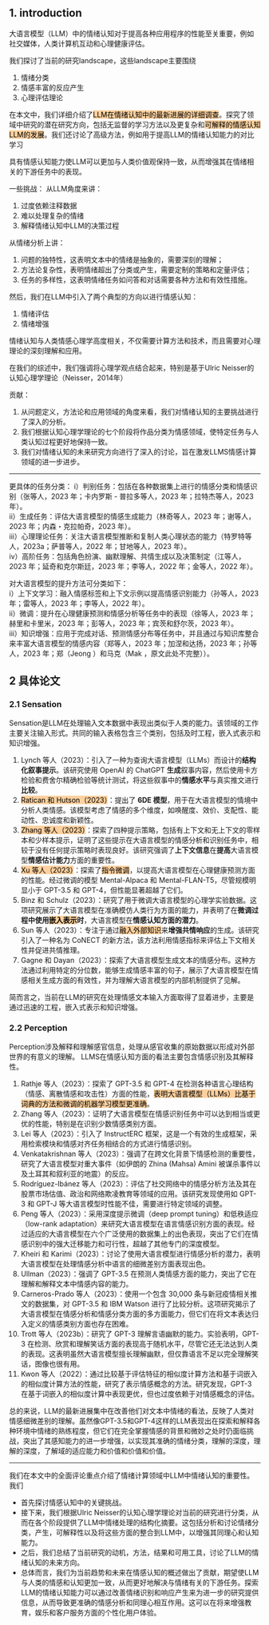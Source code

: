## 1. introduction
大语言模型（LLM）中的情绪认知对于提高各种应用程序的性能至关重要，例如社交媒体，人类计算机互动和心理健康评估。

我们探讨了当前的研究landscape，这些landscape主要围绕
1. 情绪分类
2. 情感丰富的反应产生
3. 心理评估理论

在本文中，我们详细介绍了<mark style="background: #FFB86CA6;">LLM在情绪认知中的最新进展的详细调查</mark>。探究了领域中研究的潜在研究方向，包括无监督的学习方法以及更复杂和<mark style="background: #FFB86CA6;">可解释的情感认知LLM的发展</mark>。我们还讨论了高级方法，例如用于提高LLM的情绪认知能力的对比学习

具有情感认知能力使LLM可以更加与人类价值观保持一致，从而增强其在情绪相关的下游任务中的表现。

一些挑战：
从LLM角度来讲：
1. 过度依赖注释数据
2. 难以处理复杂的情绪
3. 解释情绪认知中LLM的决策过程

从情绪分析上讲：
1. 问题的独特性，这表明文本中的情绪是抽象的，需要深刻的理解； 
2. 方法论复杂性，表明情绪超出了分类或产生，需要定制的策略和定量评估；
3. 任务的多样性，这表明情绪任务如问答和对话需要各种方法和有效性措施。

然后，我们在LLM中引入了两个典型的方向以进行情感认知：
1. 情绪评估
2. 情绪增强

情绪认知与人类情感心理学高度相关，不仅需要计算方法和技术，而且需要对心理理论的深刻理解和应用。

在我们的综述中，我们强调将心理学观点结合起来，特别是基于Ulric Neisser的认知心理学理论（Neisser，2014年）

贡献：
1. 从问题定义，方法论和应用领域的角度来看，我们对情绪认知的主要挑战进行了深入的分析。
2. 我们根据认知心理学理论的七个阶段将作品分类为情感领域，使特定任务与人类认知过程更好地保持一致。
3. 我们对情绪认知的未来研究方向进行了深入的讨论，旨在激发LLMS情感计算领域的进一步进步。

---
更具体的任务分类：
i）判别任务：包括在各种数据集上进行的情感分类和情感识别（张等人，2023 年；卡内罗斯 - 普拉多等人，2023 年；拉特杰等人，2023 年）。  
ii）生成任务：评估大语言模型的情感生成能力（林奇等人，2023 年；谢等人，2023 年；内森・克拉帕奇，2023 年）。  
iii）心理理论任务：关注大语言模型推断和复制人类心理状态的能力（特罗特等人，2023a；萨普等人，2022 年；甘地等人，2023 年）。  
iv）高阶任务：包括角色扮演、幽默理解、共情生成以及决策制定（江等人，2023 年；延奇和克尔斯廷，2023 年；李等人，2022 年；金等人，2022 年）。

对大语言模型的提升方法可分类如下：  
i）上下文学习：融入情感标签和上下文示例以提高情感识别能力（孙等人，2023 年；雷等人，2023 年；李等人，2022 年）。  
ii）微调：提升在心理健康预测和情感分析等任务中的表现（徐等人，2023 年；赫里和卡里米，2023 年；彭等人，2023 年；宾茨和舒尔茨，2023 年）。  
iii）知识增强：应用于完成对话、预测情感分布等任务中，并且通过与知识库整合来丰富大语言模型的情感内容（郑等人，2023 年；加涅和达扬，2023 年；孙等人，2023 年；郑（Jeong ）和马克（Mak ，原文此处不完整））。

## 2 具体论文
### 2.1 Sensation

Sensation是LLM在处理输入文本数据中表现出类似于人类的能力。该领域的工作主要关注输入形式。共同的输入表格包含三个类别，包括及时工程，嵌入式表示和知识增强。

1. Lynch 等人（2023）：引入了一种为查询大语言模型（LLMs）而设计的**结构化叙事提示**。该研究使用 OpenAI 的 ChatGPT **生成**叙事内容，然后使用卡方检验和费舍尔精确检验等统计测试，将这些叙事中的**情感水平**与真实推文进行**比较**。
2. <mark style="background: #FFB86CA6;">Ratican 和 Hutson（2023）</mark>：提出了 **6DE 模型**，用于在大语言模型的情境中分析人类情感。该模型考虑了情感的多个维度，如唤醒度、效价、支配性、能动性、忠诚度和新颖性。
3. <mark style="background: #FFB86CA6;">Zhang 等人（2023）</mark>：探索了四种提示策略，包括有上下文和无上下文的零样本和少样本提示，证明了这些提示在大语言模型的情感分析和识别任务中，相较于没有任何提示策略时表现良好。该研究强调了**上下文信息**在**提高**大语言模型**情感估计能力**方面的重要性。
4. <mark style="background: #FFB86CA6;">Xu 等人（2023）</mark>：探索了<mark style="background: #FFB86CA6;">指令微调</mark>，以提高大语言模型在心理健康预测方面的性能。经过微调的模型 Mental-Alpaca 和 Mental-FLAN-T5，尽管规模明显小于 GPT-3.5 和 GPT-4，但性能显著超越了它们。
5. Binz 和 Schulz（2023）：研究了用于微调大语言模型的心理学实验数据。这项研究展示了大语言模型在准确模仿人类行为方面的能力，并表明了在**微调过程中使用<mark style="background: #FFB86CA6;">嵌入表示</mark>时**，大语言模型在**情感认知方面的潜力**。
6. Sun 等人（2023）：专注于通过<mark style="background: #FFB86CA6;">融入外部知识</mark>来**增强共情响应**的生成。该研究引入了一种名为 CoNECT 的新方法，该方法利用情感指标来评估上下文相关性并促进共情推理。
7. Gagne 和 Dayan（2023）：探索了大语言模型生成文本的情感分布。这种方法通过利用特定的分位数，能够生成情感丰富的句子，展示了大语言模型在情感相关生成方面的有效性，并为理解大语言模型的内部机制提供了见解。

简而言之，当前在LLM的研究在处理情感文本输入方面取得了显着进步，主要是通过迅速的工程，嵌入式表示和知识增强。

### 2.2 Perception

Perception涉及解释和理解感官信息，处理从感官收集的原始数据以形成对外部世界的有意义的理解。 LLMS在情感认知方面的看法主要包含情感识别及其解释性。

1. Rathje 等人（2023）：探索了 GPT-3.5 和 GPT-4 在检测各种语言心理结构（情感、离散情感和攻击性）方面的性能，<mark style="background: #FFB86CA6;">表明大语言模型（LLMs）比基于词典的方法和微调的机器学习模型更准确</mark>。
2. Zhang 等人（2023）：证明了大语言模型在情感识别任务中可以达到相当或更优的性能，特别是在识别少数情感类别方面。
3. Lei 等人（2023）：引入了 InstructERC 框架，这是一个有效的生成框架，采用检索模块和情感对齐任务相结合的方式进行情感识别。
4. Venkatakrishnan 等人（2023）：强调了在跨文化背景下情感检测的重要性，研究了大语言模型对重大事件（如伊朗的 Zhina (Mahsa) Amini 被谋杀事件以及土耳其和叙利亚的地震）的反应。
5. Rodríguez-Ibánez 等人（2023）：评估了社交网络中的情感分析方法及其在股票市场估值、政治和网络欺凌教育等领域的应用。该研究发现使用如 GPT-3 和 GPT-J 等大语言模型时性能不佳，需要进行特定领域的调整。
6. Peng 等人（2023）：采用深度提示微调（deep prompt tuning）和低秩适应（low-rank adaptation）来研究大语言模型在语言情感识别方面的表现。经过适应的大语言模型在六个广泛使用的数据集上的出色表现，突出了它们在情感识别中的强大迁移能力和可行性，超越了其他专门的深度模型。
7. Kheiri 和 Karimi（2023）：讨论了使用大语言模型进行情感分析的潜力，表明大语言模型在处理情感分析中语言的细微差别方面表现出色。
8. Ullman（2023）：强调了 GPT-3.5 在预测人类情感方面的能力，突出了它在理解和解释文本中情感内容的能力。
9. Carneros-Prado 等人（2023）：使用一个包含 30,000 条与新冠疫情相关推文的数据集，对 GPT-3.5 和 IBM Watson 进行了比较分析。这项研究揭示了大语言模型在情感分析和情感分类方面的多方面能力，但它们在将文本表达归入定义的情感类别方面也存在困难。
10. Trott 等人（2023b）：研究了 GPT-3 理解言语幽默的能力。实验表明，GPT-3 在检测、欣赏和理解笑话方面的表现高于随机水平，尽管它还无法达到人类的表现。这表明虽然大语言模型擅长理解幽默，但仅靠语言不足以完全理解笑话，图像也很有用。
11. Kwon 等人（2022）：通过比较基于评估特征的相似度计算方法和基于词嵌入的相似度计算方法的性能，研究了表示情感概念的方法。研究发现，GPT-3 在基于词嵌入的相似度计算中表现更优，但也过度依赖于对情感概念的评估。

总的来说，LLM的最新进展集中在改善他们对文本中情绪的看法，反映了人类对情感细微差别的理解。虽然像GPT-3.5和GPT-4这样的LLM表现出在探索和解释各种环境中情绪的熟练程度，但它们在完全掌握情感的背景和微妙之处时仍面临挑战，突出了其感知能力的进一步增强，以实现其准确的情绪分类，理解的深度，理解的深度，了解域的适应能力和价值和价值和价值。

---

我们在本文中的全面评论重点介绍了情绪计算领域中LLM中情绪认知的重要性。我们
- 首先探讨情感认知中的关键挑战。
- 接下来，我们根据Ulric Neisser的认知心理学理论对当前的研究进行分类，从而在各个阶段提供了LLM中情绪处理的结构化摘要。这包括分析和讨论情绪分类，产生，可解释性以及将这些方面的整合到LLM中，以增强其同理心和认知能力。
- 之后，我们总结了当前研究的动机，方法，结果和可用工具，讨论了LLM的情绪认知的未来方向。
- 总体而言，我们为当前趋势和未来在情感认知的概述做出了贡献，期望使LLM与人类的情感和认知更加一致，从而更好地解决与情绪有关的下游任务。探索LLM的情绪认知能力可以通过改善情绪识别和响应产生来为进一步的研究提供信息，从而导致更准确的情感分析和同理心相互作用。这可以在将来增强教育，娱乐和客户服务方面的个性化用户体验。